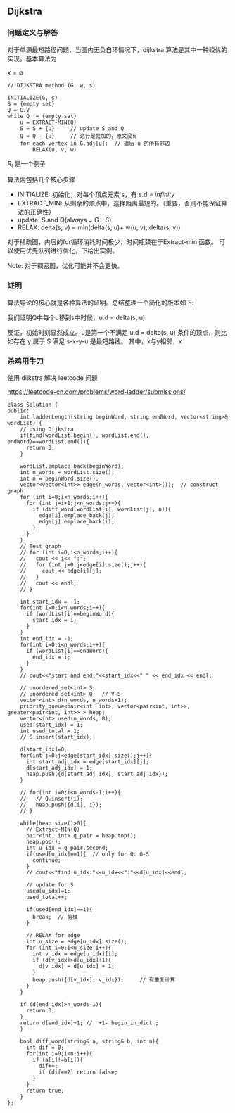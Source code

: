 ## Dijkstra 

### 问题定义与解答
对于单源最短路径问题，当图内无负自环情况下，dijkstra 算法是其中一种较优的实现。基本算法为

$x = \emptyset$

```text
// DIJKSTRA method (G, w, s)

INITIALIZE(G, s)
S = {empty set}
Q = G.V
while Q != {empty set}	
    u = EXTRACT-MIN(Q)
    S = S + {u}     // update S and Q
    Q = Q - {u}     // 这行是我加的，原文没有
    for each vertex in G.adj[u]:  // 遍历 u 的所有邻边 
        RELAX(u, v, w)
```

$R_t$ 是一个例子

算法内包括几个核心步骤
- INITIALIZE: 初始化，对每个顶点元素 s，有 s.d = $infinity$ 
- EXTRACT_MIN: 从剩余的顶点中，选择距离最短的。（重要，否则不能保证算法的正确性）
- update: S and Q(always = G - S)
- RELAX: delta(s, v) = min(delta(s, u)+ w(u, v), delta(s, v))

对于稀疏图，内层的for循环消耗时间极少，时间瓶颈在于Extract-min 函数。
可以使用优先队列进行优化，下给出实例。

Note: 对于稠密图，优化可能并不会更快。

### 证明

算法导论的核心就是各种算法的证明。总结整理一个简化的版本如下:

我们证明Q中每个u移到s中时候，u.d = delta(s, u).

反证，初始时刻显然成立。u是第一个不满足 u.d = delta(s, u) 条件的顶点，则比如存在 y 属于 S
满足
s-x-y-u 是最短路线。
其中，x与y相邻，x



### 杀鸡用牛刀
使用 dijkstra 解决 leetcode 问题

https://leetcode-cn.com/problems/word-ladder/submissions/
```text
class Solution {
public:    
    int ladderLength(string beginWord, string endWord, vector<string>& wordList) {
    // using Dijkstra 
    if(find(wordList.begin(), wordList.end(), endWord)==wordList.end()){
      return 0;
    }
    
    wordList.emplace_back(beginWord);
    int n_words = wordList.size();
    int n = beginWord.size();
    vector<vector<int>> edge(n_words, vector<int>());  // construct graph
    for (int i=0;i<n_words;i++){
      for (int j=i+1;j<n_words;j++){                
        if (diff_word(wordList[i], wordList[j], n)){
          edge[i].emplace_back(j);          
          edge[j].emplace_back(i);
        }
      }      
    }
    // Test graph    
    // for (int i=0;i<n_words;i++){
    //   cout << i<< ":";
    //   for (int j=0;j<edge[i].size();j++){
    //     cout << edge[i][j];
    //   }
    //   cout << endl;
    // }

    int start_idx = -1;
    for(int i=0;i<n_words;i++){
      if (wordList[i]==beginWord){
        start_idx = i;
      }
    }
    int end_idx = -1;
    for(int i=0;i<n_words;i++){
      if (wordList[i]==endWord){
        end_idx = i;
      }
    }
    // cout<<"start and end:"<<start_idx<<" " << end_idx << endl;
    
    // unordered_set<int> S;
    // unordered_set<int> Q;  // V-S
    vector<int> d(n_words, n_words+1);    
    priority_queue<pair<int, int>, vector<pair<int, int>>, greater<pair<int, int>> > heap;
    vector<int> used(n_words, 0);
    used[start_idx] = 1;
    int used_total = 1;
    // S.insert(start_idx);
    
    d[start_idx]=0;
    for(int j=0;j<edge[start_idx].size();j++){    
      int start_adj_idx = edge[start_idx][j];
      d[start_adj_idx] = 1;
      heap.push({d[start_adj_idx], start_adj_idx});
    }

    // for(int i=0;i<n_words-1;i++){
    //   // Q.insert(i);
    //   heap.push({d[i], i});
    // }
    
    while(heap.size()>0){                
      // Extract-MIN(Q)      
      pair<int, int> q_pair = heap.top();
      heap.pop();
      int u_idx = q_pair.second;            
      if(used[u_idx]==1){  // only for Q: G-S
        continue;
      }
      // cout<<"find u_idx:"<<u_idx<<":"<<d[u_idx]<<endl;
      
      // update for S
      used[u_idx]=1;      
      used_total++;
      
      if(used[end_idx]==1){
        break;  // 剪枝
      }
      
      // RELAX for edge
      int u_size = edge[u_idx].size();
      for (int i=0;i<u_size;i++){
        int v_idx = edge[u_idx][i];
        if (d[v_idx]>d[u_idx]+1){
          d[v_idx] = d[u_idx] + 1;                    
        }
        heap.push({d[v_idx], v_idx});     // 有重复计算   
      }            
    }

    if (d[end_idx]>n_words-1){      
      return 0;
    }
    return d[end_idx]+1; //  +1- begin_in_dict ;
    }

    bool diff_word(string& a, string& b, int n){      
      int dif = 0;
      for(int i=0;i<n;i++){
        if (a[i]!=b[i]){
          dif++;
          if (dif==2) return false;
        }
      }
      return true;
    }
};

```
